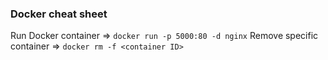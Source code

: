### Docker cheat sheet

Run Docker container => `docker run -p 5000:80 -d nginx`
Remove specific container => `docker rm -f <container ID>`           
